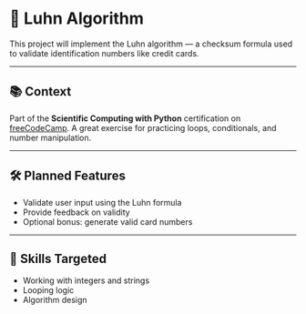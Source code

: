 # 🔢 Luhn Algorithm

This project will implement the Luhn algorithm — a checksum formula used to validate identification numbers like credit cards.

---

## 📚 Context

Part of the **Scientific Computing with Python** certification on [freeCodeCamp](https://www.freecodecamp.org/). A great exercise for practicing loops, conditionals, and number manipulation.

---

## 🛠️ Planned Features

- Validate user input using the Luhn formula
- Provide feedback on validity
- Optional bonus: generate valid card numbers

---

## 📌 Skills Targeted

- Working with integers and strings
- Looping logic
- Algorithm design

